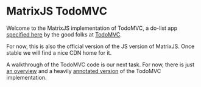 # MatrixJS TodoMVC

Welcome to the MatrixJS implementation of TodoMVC, a do-list app [specified here](https://github.com/tastejs/todomvc/blob/master/app-spec.md) by the good folks at [TodoMVC](http://todomvc.com). 

For now, this is also the official version of the JS version of MatrixJS. Once stable we will find a nice CDN home for it.

A walkthrough of the TodoMVC code is our next task. For now, there is just [an overview](https://github.com/kennytilton/MatrixJS) and a heavily [annotated version](https://github.com/kennytilton/MatrixJS/blob/master/js/matrixjs/js/app-annotated.js) of the TodoMVC implementation.
